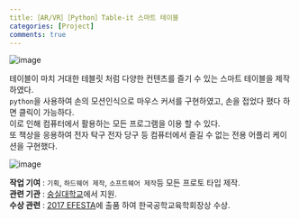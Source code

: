 ```yaml
---
title:［AR/VR］［Python］Table-it 스마트 테이블
categories: [Project]
comments: true
---
```


![image](https://user-images.githubusercontent.com/55519519/126889144-c768e3af-db53-46de-910d-5e8e5b18b05b.png)<br>

테이블이 마치 거대한 테블릿 처럼 다양한 컨텐츠를 즐기 수 있는 스마트 테이블을 제작하였다.<br>
`python`을 사용하여 손의 모션인식으로 마우스 커서를 구현하였고, 손을 접었다 폈다 하면 클릭이 가능하다. <br>
이로 인해 컴퓨터에서 활용하는 모든 프로그램을 이용 할 수 있다.<br>
또 책상을 응용하여 전자 탁구 전자 당구 등 컴퓨터에서 즐길 수 없는 전용 어플리 케이션을 구현했다.<br>

![image](https://user-images.githubusercontent.com/55519519/126889150-dae21626-015d-42ba-a290-a2bc69fabf16.png)<br>


<b>작업 기여</b> : `기획`, `하드웨어 제작`, `소프트웨어 제작`등 모든 프로토 타입 제작.  <br>
<b>관련 기관</b> : [숭실대학교]에서 지원.<br>
<b>수상 관련</b> : [2017 EFESTA]에 출품 하여 한국공학교육학회장상 수상.<br>

[숭실대학교]:        https://ssu.ac.kr/
[2017 EFESTA]:      http://e2festa.kr/
